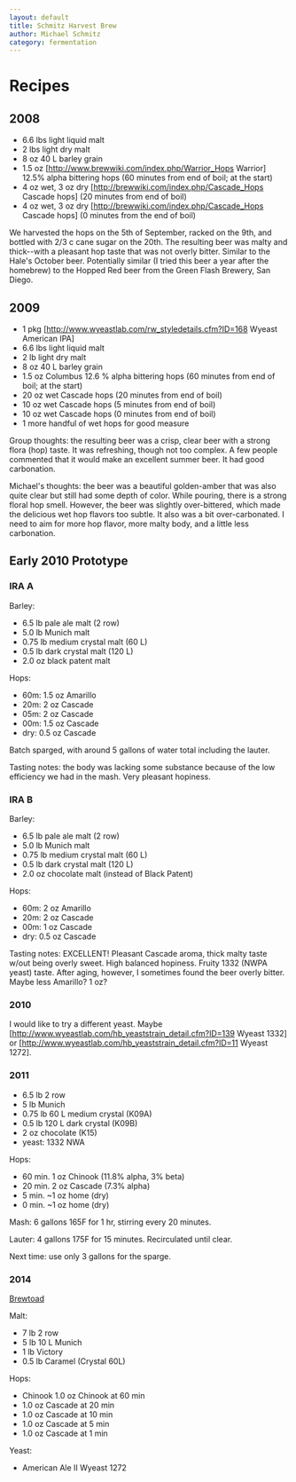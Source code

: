 ```yaml
---
layout: default
title: Schmitz Harvest Brew
author: Michael Schmitz
category: fermentation
---
```


Recipes
======

2008
----

* 6.6 lbs light liquid malt
* 2 lbs light dry malt
* 8 oz 40 L barley grain
* 1.5 oz [http://www.brewwiki.com/index.php/Warrior_Hops Warrior] 12.5% alpha bittering hops (60 minutes from end of boil; at the start)
* 4 oz wet, 3 oz dry [http://brewwiki.com/index.php/Cascade_Hops Cascade hops] (20 minutes from end of boil)
* 4 oz wet, 3 oz dry [http://brewwiki.com/index.php/Cascade_Hops Cascade hops] (0 minutes from the end of boil)

We harvested the hops on the 5th of September, racked on the 9th, and bottled with 2/3 c cane sugar on the 20th. The resulting beer was malty and thick--with a pleasant hop taste that was not overly bitter. Similar to the Hale's October beer. Potentially similar (I tried this beer a year after the homebrew) to the Hopped Red beer from the Green Flash Brewery, San Diego.


2009
----

* 1 pkg [http://www.wyeastlab.com/rw_styledetails.cfm?ID=168 Wyeast American IPA]
* 6.6 lbs light liquid malt
* 2 lb light dry malt
* 8 oz 40 L barley grain
* 1.5 oz Columbus 12.6 % alpha bittering hops (60 minutes from end of boil; at the start)
* 20 oz wet Cascade hops (20 minutes from end of boil)
* 10 oz wet Cascade hops (5 minutes from end of boil)
* 10 oz wet Cascade hops (0 minutes from end of boil)
* 1 more handful of wet hops for good measure

Group thoughts: the resulting beer was a crisp, clear beer with a strong flora (hop) taste. It was refreshing, though not too complex. A few people commented that it would make an excellent summer beer. It had good carbonation.

Michael's thoughts: the beer was a beautiful golden-amber that was also quite clear but still had some depth of color. While pouring, there is a strong floral hop smell. However, the beer was slightly over-bittered, which made the delicious wet hop flavors too subtle. It also was a bit over-carbonated. I need to aim for more hop flavor, more malty body, and a little less carbonation.

Early 2010 Prototype
--------------------

### IRA A
Barley:

* 6.5 lb pale ale malt (2 row)
* 5.0 lb Munich malt
* 0.75 lb medium crystal malt (60 L)
* 0.5 lb dark crystal malt (120 L)
* 2.0 oz black patent malt

Hops:

* 60m: 1.5 oz Amarillo
* 20m: 2 oz Cascade
* 05m: 2 oz Cascade
* 00m: 1.5 oz Cascade
* dry: 0.5 oz Cascade

Batch sparged, with around 5 gallons of water total including the lauter.

Tasting notes: the body was lacking some substance because of the low efficiency we had in the mash. Very pleasant hopiness.

### IRA B
Barley:

* 6.5 lb pale ale malt (2 row)
* 5.0 lb Munich malt
* 0.75 lb medium crystal malt (60 L)
* 0.5 lb dark crystal malt (120 L)
* 2.0 oz chocolate malt (instead of Black Patent)

Hops:

* 60m: 2 oz Amarillo
* 20m: 2 oz Cascade
* 00m: 1 oz Cascade
* dry: 0.5 oz Cascade

Tasting notes: EXCELLENT! Pleasant Cascade aroma, thick malty taste w/out being
overly sweet. High balanced hopiness. Fruity 1332 (NWPA yeast) taste. After
aging, however, I sometimes found the beer overly bitter. Maybe less Amarillo?
1 oz?

### 2010

I would like to try a different yeast. Maybe [http://www.wyeastlab.com/hb_yeaststrain_detail.cfm?ID=139 Wyeast 1332] or [http://www.wyeastlab.com/hb_yeaststrain_detail.cfm?ID=11 Wyeast 1272].

### 2011
* 6.5 lb 2 row
* 5 lb Munich
* 0.75 lb 60 L medium crystal (K09A)
* 0.5 lb 120 L dark crystal (K09B)
* 2 oz chocolate (K15)
* yeast: 1332 NWA

Hops: 

* 60 min. 1 oz Chinook (11.8% alpha, 3% beta)
* 20 min. 2 oz Cascade (7.3% alpha)
* 5 min. ~1 oz home (dry)
* 0 min. ~1 oz home (dry)

Mash: 6 gallons 165F for 1 hr, stirring every 20 minutes.

Lauter: 4 gallons 175F for 15 minutes. Recirculated until clear.

Next time: use only 3 gallons for the sparge.

### 2014
[Brewtoad](https://www.brewtoad.com/recipes/whidbey-island-pale-ale)

Malt:

* 7 lb 2 row
* 5 lb 10 L Munich
* 1 lb Victory
* 0.5 lb Caramel (Crystal 60L)

Hops:

* Chinook	1.0 oz Chinook at	60 min
* 1.0 oz Cascade at 20 min
* 1.0 oz Cascade at	10 min
* 1.0 oz Cascade at	5 min
* 1.0 oz Cascade at	1 min

Yeast:

* American Ale II	Wyeast 1272
